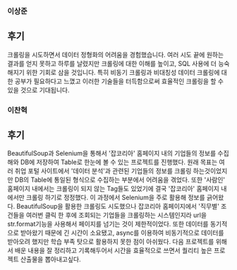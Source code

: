 ### 이상준
## 후기
크롤링을 시도하면서 데이터 정형화의 어려움을 경험했습니다. 여러 시도 끝에 원하는 결과를 얻지 못하고 하루를 날렸지만 크롤링에 대한 이해를 높이고, SQL 사용에 더 능숙해지기 위한 기회로 삼을 것입니다. 특히 비동기 크롤링과 비대칭성 데이터 크롤링에 대한 공부가 필요하다고 느꼈고 이러한 기술들을 터득함으로써 효율적인 크롤링을 할 수 있을 것으로 기대됩니다.

### 이찬혁
## 후기
BeautifulSoup과 Selenium을 통해서 '잡코리아' 홈페이지 내의 기업들의 정보를 수집해와 DB에 저장하여 Table로 한눈에 볼 수 있는 프로젝트를 진행했다.
원래 목표는 여러 취업 포털 사이트에서 '데이터 분석'과 관련된 기업들의 정보를 크롤링 하는것이었지만 DB의 Table에 통일된 형식으로 수집하는 부분에서 어려움을 겪었다. 또한 '사람인' 홈페이지 내에서는 크롤링이 되지 않는 Tag들도 있었기에 결국 '잡코리아' 홈페이지 내에서만 크롤링 하기로 정정했다. 
이 과정에서 Selenium을 주로 활용해 정보를 긁어왔다. BeautifulSoup을 활용한 크롤링도 시도했으나 잡코리아 홈페이지에서 '직무별' 조건들을 여러번 클릭 한 후에 조회되는 기업들을 크롤링하는 시스템인지라 url을 str.format기능을 사용해서 페이지를 넘기는 것이 제한적이었다. 또한 데이터를 동기적으로 받아왔기 때문에 긴 시간이 소요됐고, async를 이용하여 비동기적으로 데이터를 받아오려 했지만 학습 부족 탓으로 활용하지 못한 점이 아쉬웠다.
다음 프로젝트를 위해서 배운 내용을 잘 정리하고 기록해두어서 시간을 효율적으로 쓰면서 퀄리티 높은 프로젝트 산출물을 뽑아내고싶다.
